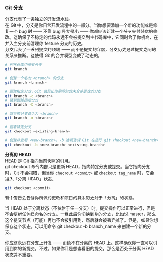 
### Git 分支
分支代表了一条独立的开发流水线。  
在 Git 中，分支是你日常开发流程中的一部分。当你想要添加一个新的功能或是修复一个 bug 时 —— 不管 bug 是大是小 —— 你都应该新建一个分支来封装你的修改。这确保了不稳定的代码永远不会被提交到主代码库中，它同时给了你机会，在并入主分支前清理你 feature 分支的历史。  
分支代表了一系列提交的顶端 —— 而不是提交的容器，分支历史通过提交之间的关系来推断。这使得 Git 的合并模型变成了动态的。

```bash
# 列出仓库中所有分支
git branch

# 创建一个名为 <branch> 的分支
git branch <branch>

# 删除指定分支，Git 会阻止你删除包含未合并更改的分支
git branch -d <branch>
# 强制删除指定分支
git branch -D <branch>

# 将当前分支命名为 <branch>
git branch -m <branch>

# 查看特定分支
git checkout <existing-branch>

# 创建并查看 <new-branch>，-b 选项告诉 Git 在运行 git checkout <new-branch> 之前运行 git branch <new-branch>
git checkout -b <new-branch> <existing-branch>
```

**分离的 HEAD**  
HEAD 是 Git 指向当前快照的引用。  
git checkout 命令内部只是更新 HEAD，指向特定分支或提交。当它指向分支时，Git 不会报错，但当你 `checkout <commit>` 或 `checkout tag_name` 时，它会进入「分离 HEAD」状态。  
```bash
git checkout <commit>
```
有个警告会告诉你所做的更改和项目的其余历史处于「分离」的状态。  

当 HEAD 处于分离状态（不依附于任一分支）时，提交操作可以正常进行，但是不会更新任何已命名的分支。一旦此后你切换到别的分支，比如说 master，那么这个提交节点（可能）再也不会被引用到，然后就会被丢弃掉了。但是，如果你想保存这个状态，可以用命令 git checkout -b branch_name 来创建一个新的分支。  

你应该永远在分支上开发 —— 而绝不在分离的 HEAD 上。这样确保你一直可以引用到你的新提交。不过，如果你只是想查看旧的提交，那么是否处于分离 HEAD 状态并不重要。  

